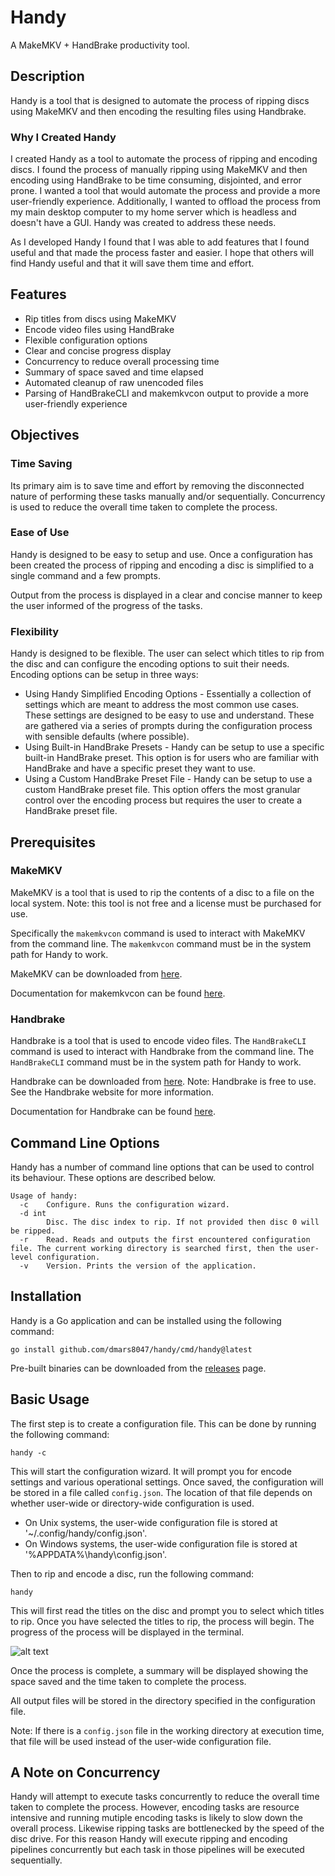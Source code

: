 # Handy

A MakeMKV + HandBrake productivity tool.

## Description

Handy is a tool that is designed to automate the process of ripping discs using MakeMKV and then encoding the resulting files using Handbrake.

### Why I Created Handy

I created Handy as a tool to automate the process of ripping and encoding discs. I found the process of manually ripping using MakeMKV and then encoding using HandBrake to be time consuming, disjointed, and error prone. I wanted a tool that would automate the process and provide a more user-friendly experience. Additionally, I wanted to offload the process from my main desktop computer to my home server which is headless and doesn't have a GUI. Handy was created to address these needs.

As I developed Handy I found that I was able to add features that I found useful and that made the process faster and easier. I hope that others will find Handy useful and that it will save them time and effort.

## Features

- Rip titles from discs using MakeMKV
- Encode video files using HandBrake
- Flexible configuration options
- Clear and concise progress display
- Concurrency to reduce overall processing time
- Summary of space saved and time elapsed
- Automated cleanup of raw unencoded files
- Parsing of HandBrakeCLI and makemkvcon output to provide a more user-friendly experience

## Objectives

### Time Saving

Its primary aim is to save time and effort by removing the disconnected nature of performing these tasks manually and/or sequentially. Concurrency is used to reduce the overall time taken to complete the process.

### Ease of Use

Handy is designed to be easy to setup and use. Once a configuration has been created the process of ripping and encoding a disc is simplified to a single command and a few prompts.

Output from the process is displayed in a clear and concise manner to keep the user informed of the progress of the tasks.

### Flexibility

Handy is designed to be flexible. The user can select which titles to rip from the disc and can configure the encoding options to suit their needs. Encoding options can be setup in three ways: 

- Using Handy Simplified Encoding Options - Essentially a collection of settings which are meant to address the most common use cases. These settings are designed to be easy to use and understand. These are gathered via a series of prompts during the configuration process with sensible defaults (where possible).
- Using Built-in HandBrake Presets - Handy can be setup to use a specific built-in HandBrake preset. This option is for users who are familiar with HandBrake and have a specific preset they want to use.
- Using a Custom HandBrake Preset File - Handy can be setup to use a custom HandBrake preset file. This option offers the most granular control over the encoding process but requires the user to create a HandBrake preset file.

## Prerequisites

### MakeMKV

MakeMKV is a tool that is used to rip the contents of a disc to a file on the local system. Note: this tool is not free and a license must be purchased for use.

Specifically the `makemkvcon` command is used to interact with MakeMKV from the command line. The `makemkvcon` command must be in the system path for Handy to work.

MakeMKV can be downloaded from [here](https://www.makemkv.com/).

Documentation for makemkvcon can be found [here](https://www.makemkv.com/developers/usage.txt).

### Handbrake

Handbrake is a tool that is used to encode video files. The `HandBrakeCLI` command is used to interact with Handbrake from the command line. The `HandBrakeCLI` command must be in the system path for Handy to work.

Handbrake can be downloaded from [here](https://handbrake.fr/). Note: Handbrake is free to use. See the Handbrake website for more information.

Documentation for Handbrake can be found [here](https://handbrake.fr/docs/en/latest/cli/cli-guide.html).

## Command Line Options

Handy has a number of command line options that can be used to control its behaviour. These options are described below.

```shell
Usage of handy:
  -c    Configure. Runs the configuration wizard.
  -d int
        Disc. The disc index to rip. If not provided then disc 0 will be ripped.
  -r    Read. Reads and outputs the first encountered configuration file. The current working directory is searched first, then the user-level configuration.
  -v    Version. Prints the version of the application.
```

## Installation

Handy is a Go application and can be installed using the following command:

```shell
go install github.com/dmars8047/handy/cmd/handy@latest
```

Pre-built binaries can be downloaded from the [releases](https://marshall-labs.com/handy/releases/latest) page.

## Basic Usage

The first step is to create a configuration file. This can be done by running the following command:

```shell
handy -c
```

This will start the configuration wizard. It will prompt you for encode settings and various operational settings. Once saved, the configuration will be stored in a file called `config.json`. The location of that file depends on whether user-wide or directory-wide configuration is used.

- On Unix systems, the user-wide configuration file is stored at '~/.config/handy/config.json'.
- On Windows systems, the user-wide configuration file is stored at '%APPDATA%\handy\config.json'.

Then to rip and encode a disc, run the following command:

```shell
handy
```

This will first read the titles on the disc and prompt you to select which titles to rip. Once you have selected the titles to rip, the process will begin. The progress of the process will be displayed in the terminal.

![alt text](https://github.com/dmars8047/handy/blob/develop/doc/handy_status.png?raw=true)

Once the process is complete, a summary will be displayed showing the space saved and the time taken to complete the process.

All output files will be stored in the directory specified in the configuration file.

Note: If there is a `config.json` file in the working directory at execution time, that file will be used instead of the user-wide configuration file.

## A Note on Concurrency

Handy will attempt to execute tasks concurrently to reduce the overall time taken to complete the process. However, encoding tasks are resource intensive and running mutiple encoding tasks is likely to slow down the overall process. Likewise ripping tasks are bottlenecked by the speed of the disc drive. For this reason Handy will execute ripping and encoding pipelines concurrently but each task in those pipelines will be executed sequentially.